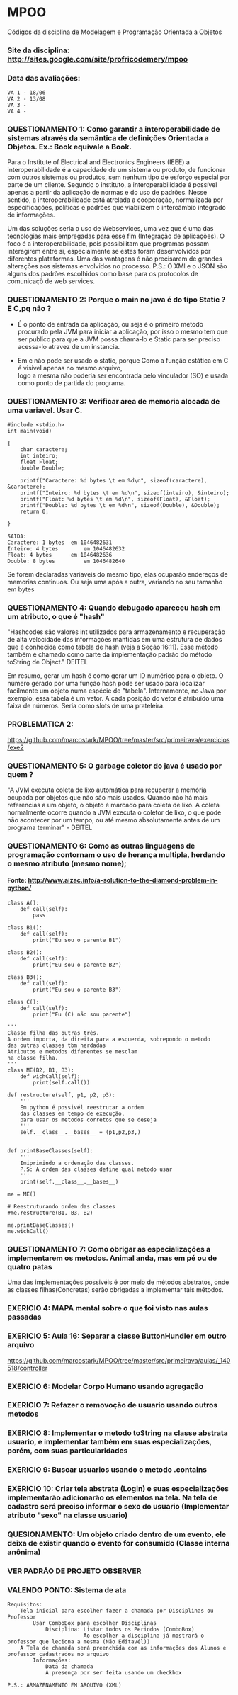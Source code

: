 # MPOO
Códigos da disciplina de Modelagem e Programação Orientada a Objetos

### Site da disciplina: http://sites.google.com/site/profricodemery/mpoo

### Data das avaliações: 
    VA 1 - 18/06 
    VA 2 - 13/08
    VA 3 - 
    VA 4 -

### QUESTIONAMENTO 1: Como garantir a interoperabilidade de sistemas através da semântica de definições Orientada a Objetos. Ex.: Book equivale a Book.

Para o Institute of Electrical and Electronics Engineers (IEEE) a interoperabilidade é a capacidade de um sistema ou produto, de funcionar com outros sistemas ou produtos, sem nenhum tipo de esforço especial por parte de um cliente. Segundo o instituto, a interoperabilidade é possível apenas a partir da aplicação de normas e do uso de padrões. Nesse sentido, a interoperabilidade está atrelada a cooperação, normalizada por especificações, políticas e padrões que viabilizem o intercâmbio integrado de informações.

Um das soluções seria o uso de Webservices, uma vez que é uma das tecnologias mais empregadas para esse fim (Integração de aplicações). O foco é a interoperabilidade, pois possibilitam que programas possam interagirem entre si, especialmente se estes foram desenvolvidos por diferentes plataformas. Uma das vantagens é não precisarem de grandes alterações aos sistemas envolvidos no processo.
	P.S.: O XMl e o JSON são alguns dos padrões escolhidos como base para os protocolos de comunicaçõ de web services.

### QUESTIONAMENTO 2: Porque o main no java é do tipo Static ? E C,pq não ?
- É o ponto de entrada da aplicação, ou seja é o primeiro metodo procurado pela JVM para iniciar a aplicação, por isso o mesmo tem que ser publico para que a JVM possa chama-lo e Static para ser preciso acessa-lo atravez de um instancia.

- Em c não pode ser usado o static, porque Como a função estática em C é visível apenas no mesmo arquivo,  
logo a mesma não poderia ser encontrada pelo vinculador (SO) e usada como ponto de partida do programa.

### QUESTIONAMENTO 3: Verificar area de memoria alocada de uma variavel. Usar C. 
	#include <stdio.h>
	int main(void)
	
	{
	    char caractere;
	    int inteiro;
	    float Float;
	    double Double;
	
	    printf("Caractere: %d bytes \t em %d\n", sizeof(caractere), &caractere);
	    printf("Inteiro: %d bytes \t em %d\n", sizeof(inteiro), &inteiro);
	    printf("Float: %d bytes \t em %d\n", sizeof(Float), &Float);
	    printf("Double: %d bytes \t em %d\n", sizeof(Double), &Double);
	    return 0;
	
	}
	
	SAIDA:
	Caractere: 1 bytes 	em 1046482631
	Inteiro: 4 bytes 	 	em 1046482632
	Float: 4 bytes 	 	em 1046482636
	Double: 8 bytes 	 	em 1046482640

Se forem declaradas variaveis do mesmo tipo, elas ocuparão endereços de memorias continuos. Ou seja
uma após a outra, variando no seu tamanho em bytes


### QUESTIONAMENTO 4: Quando debugado apareceu hash em um atributo, o que é "hash"

"Hashcodes são valores int utilizados para armazenamento e recuperação de alta velocidade 	das informações mantidas em uma estrutura de dados que é conhecida como tabela de hash (veja a Seção 16.11). Esse método também é chamado como parte da implementação padrão do método toString de Object."  DEITEL

Em resumo, gerar um hash é como gerar um ID numérico para o objeto. O número gerado por uma função hash pode ser usado para localizar facilmente um objeto numa espécie de "tabela".
Internamente, no Java por exemplo, essa tabela é um vetor. A cada posição do vetor é atribuído uma faixa de números. Seria como slots de uma prateleira.

### PROBLEMATICA 2: 
https://github.com/marcostark/MPOO/tree/master/src/primeirava/exercicios/exe2

### QUESTIONAMENTO 5: O garbage coletor do java é usado por quem ?
"A JVM executa coleta de lixo automática para recuperar a memória ocupada por objetos que não são mais usados. Quando não há mais referências a um objeto, o objeto é marcado para coleta de lixo. A coleta normalmente ocorre quando a JVM executa o coletor de lixo, o que pode não acontecer por um tempo, ou até
mesmo absolutamente antes de um programa terminar" - DEITEL

### QUESTIONAMENTO 6: Como as outras linguagens de programação contornam o uso de herança multipla, herdando o mesmo atributo (mesmo nome);

#### Fonte: http://www.aizac.info/a-solution-to-the-diamond-problem-in-python/

	class A():
	    def call(self):
	        pass
	        
	class B1():
	    def call(self):
	        print("Eu sou o parente B1")
	
	class B2():
	    def call(self):
	        print("Eu sou o parente B2")
	
	class B3():
	    def call(self):
	        print("Eu sou o parente B3")
	
	class C():
	    def call(self):
	        print("Eu (C) não sou parente")
	        
	'''
	Classe filha das outras três.
	A ordem importa, da direita para a esquerda, sobrepondo o metodo
	das outras classes tbm herdadas
	Atributos e metodos diferentes se mesclam
	na classe filha.
	'''
	class ME(B2, B1, B3):
	    def wichCall(self):
	        print(self.call())

    def restructure(self, p1, p2, p3):
        '''
    	Em python é possivél reestrutar a ordem
    	das classes em tempo de execução,
    	para usar os metodos corretos que se deseja
        '''
        self.__class__.__bases__ = (p1,p2,p3,)
        
        
    def printBaseClasses(self):
        '''
        Imiprimindo a ordenação das classes.
	    P.S: A ordem das classes define qual metodo usar
	    '''
        print(self.__class__.__bases__)
	
	me = ME()

	# Reestruturando ordem das classes
	#me.restructure(B1, B3, B2)
	
	me.printBaseClasses()
	me.wichCall()

### QUESTIONAMENTO 7: Como obrigar as especializações a implementarem os metodos. Animal anda, mas em pé ou de quatro patas
Uma das implementações possivéis é por meio de métodos abstratos, onde as classes filhas(Concretas) serão obrigadas a implementar tais métodos.

### EXERICIO 4: MAPA mental sobre o que foi visto nas aulas passadas

### EXERICIO 5: Aula 16: Separar a classe ButtonHundler em outro arquivo 

https://github.com/marcostark/MPOO/tree/master/src/primeirava/aulas/_140518/controller

### EXERICIO 6: Modelar Corpo Humano usando agregação

### EXERICIO 7: Refazer o removoção de usuario usando outros metodos

### EXERICIO 8: Implementar o metodo toString na classe abstrata usuario, e implementar também em suas especializações, porém, com suas particularidades

### EXERICIO 9: Buscar usuarios usando o metodo .contains

### EXERICIO 10: Criar tela abstrata (Login) e suas especializações implementarão adicionarão os elementos na tela. Na  tela de cadastro será preciso informar o sexo do usuario (Implementar atributo "sexo" na classe usuario)
		

### QUESIONAMENTO: Um objeto criado dentro de um evento, ele deixa de existir quando o evento for consumido (Classe interna anônima)

### VER PADRÃO DE PROJETO OBSERVER

### VALENDO PONTO: Sistema de ata
	Requisitos:
		Tela inicial para escolher fazer a chamada por Disciplinas ou Professor
			Usar ComboBox para escolher Disciplinas
				Disciplina: Listar todos os Periodos (ComboBox)
							Ao escolher a disciplina já mostrará o professor que leciona a mesma (Não Editavél))
		A Tela de chamada será preenchida com as informações dos Alunos e professor cadastrados no arquivo
			Informações: 
				Data da chamada
				A presença por ser feita usando um checkbox
							
	P.S.: ARMAZENAMENTO EM ARQUIVO (XML)
							
		
		
		
		
		
		
		
		
		
 
